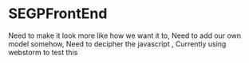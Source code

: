 # SEGPFrontEnd
Need to make it look more like how we want it to,
Need to add our own model somehow,
Need to decipher the javascript ,
Currently using webstorm to test this
